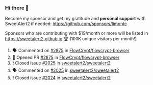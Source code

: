 ### Hi there 👋

Become my sponsor and get my gratitude and **personal support** with SweetAlert2 if needed: https://github.com/sponsors/limonte

Sponsors who are contributing with $19/month or more will be listed in https://sweetalert2.github.io 🏆 (100K unique visitors per month!)

<!--START_SECTION:activity-->
1. 🗣 Commented on [#2875](https://github.com//FlowCrypt/flowcrypt-browser/issues/2875) in [FlowCrypt/flowcrypt-browser](https://github.com//FlowCrypt/flowcrypt-browser)
2. 💪 Opened PR [#2875](https://github.com//FlowCrypt/flowcrypt-browser/pull/2875) in [FlowCrypt/flowcrypt-browser](https://github.com//FlowCrypt/flowcrypt-browser)
3. ❗️ Closed issue [#2025](https://github.com//sweetalert2/sweetalert2/issues/2025) in [sweetalert2/sweetalert2](https://github.com//sweetalert2/sweetalert2)
4. 🗣 Commented on [#2025](https://github.com//sweetalert2/sweetalert2/issues/2025) in [sweetalert2/sweetalert2](https://github.com//sweetalert2/sweetalert2)
5. ❗️ Closed issue [#2024](https://github.com//sweetalert2/sweetalert2/issues/2024) in [sweetalert2/sweetalert2](https://github.com//sweetalert2/sweetalert2)
<!--END_SECTION:activity-->
